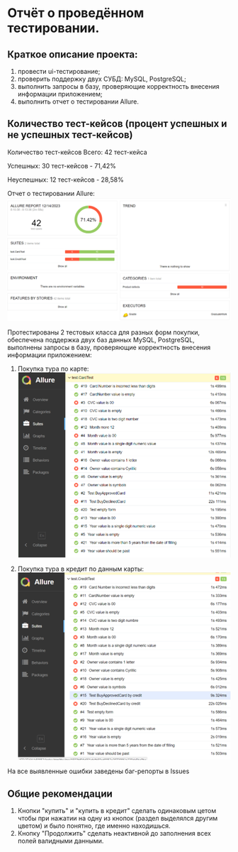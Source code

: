 # Отчёт о проведённом тестировании.

## Краткое описание проекта:
 
1. провести ui-тестирование; 
1. проверить поддержку двух СУБД: MySQL, PostgreSQL; 
1. выполнить запросы в базу, проверяющие корректность внесения информации приложением;
1. выполнить отчет о тестировании Allure.

## Количество тест-кейсов (процент успешных и не успешных тест-кейсов)
Количество тест-кейсов
Всего: 42 тест-кейса

Успешных: 30 тест-кейсов - 71,42%

Неуспешных: 12 тест-кейсов - 28,58%

Отчет о тестировании Allure:
![Alt text](<Allure Test.png>)

Протестированы 2 тестовых класса для разных форм покупки, обеспечена поддержка двух баз данных MySQL, PostgreSQL, выполнены запросы в базу, проверяющие корректность внесения информации приложением:
1. Покупка тура по карте:
![Alt text](<testCardTest Allure.png>)

2. Покупка тура в кредит по данным карты:
![Alt text](<Credit Test Allure.png>)

На все выявленные ошибки заведены баг-репорты в Issues

## Общие рекомендации
1. Кнопки "купить" и "купить в кредит" сделать одинаковым цетом чтобы при нажатии на одну из кнопок (раздел выделялся другим цветом) и было понятно, где именно находишься.
1. Кнопку "Продолжить" сделать неактивной до заполнения всех полей валидными данными.